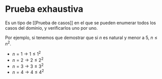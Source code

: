 # Prueba exhaustiva

Es un tipo de [[Prueba de casos]] en el que se pueden enumerar todos los casos del dominio, y verificarlos uno por uno.

Por ejemplo, si tenemos que demostrar que si $n$ es natural y menor a $5$, $n≤n^2$.

- $n=1\rightarrow 1≤1^2$
- $n=2\rightarrow2≤2^2$
- $n=3\rightarrow3≤3^2$
- $n=4\rightarrow4≤4^2$
